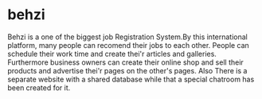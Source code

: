 # behzi
Behzi is a one of the biggest job Registration System.By this international platform, many people can recomend their jobs to each other. People can schedule their work time and create thei'r articles and galleries. Furthermore business owners can create their online shop and sell their products and advertise thei'r pages on the other's pages.
Also There is  a separate website with a shared database while that a special chatroom has been created for it.
